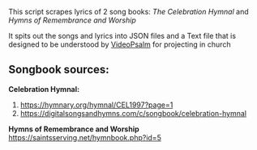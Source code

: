 This script scrapes lyrics of 2 song books: _The Celebration Hymnal_ and _Hymns of Remembrance and Worship_

It spits out the songs and lyrics into JSON files and a Text file that is designed to be understood by [VideoPsalm](https://myvideopsalm.weebly.com/) for projecting in church

## Songbook sources:

**Celebration Hymnal:**

1. https://hymnary.org/hymnal/CEL1997?page=1
2. https://digitalsongsandhymns.com/c/songbook/celebration-hymnal

**Hymns of Remembrance and Worship**
https://saintsserving.net/hymnbook.php?id=5
